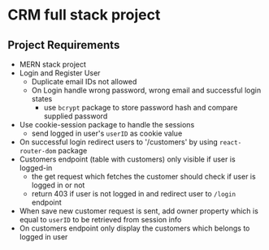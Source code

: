 # CRM full stack project

## Project Requirements
- MERN stack project
- Login and Register User
    - Duplicate email IDs not allowed
    - On Login handle wrong password, wrong email and successful login states
        - use `bcrypt` package to store password hash and compare supplied password
- Use cookie-session package to handle the sessions
    - send logged in user's `userID` as cookie value  
- On successful login redirect users to '/customers' by using `react-router-dom` package
- Customers endpoint (table with customers) only visible if user is logged-in
    - the get request which fetches the customer should check if user is logged in or not
    - return 403 if user is not logged in and redirect user to `/login` endpoint
- When save new customer request is sent, add owner property which is equal to `userID` to be retrieved from session info
- On customers endpoint only display the customers which belongs to logged in user
